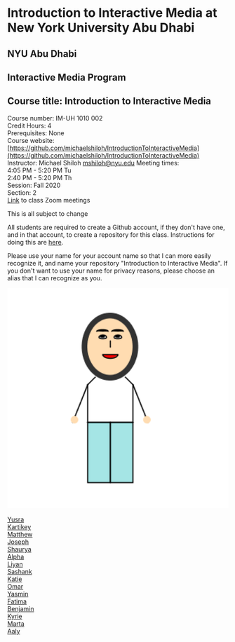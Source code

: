 # Introduction to Interactive Media at New York University Abu Dhabi  
## NYU Abu Dhabi
## Interactive Media Program
## Course title: Introduction to Interactive Media
Course number: IM-UH 1010 002    
Credit Hours: 4     
Prerequisites: None     
Course website: [https://github.com/michaelshiloh/IntroductionToInteractiveMedia](https://github.com/michaelshiloh/IntroductionToInteractiveMedia)    
Instructor: Michael Shiloh mshiloh@nyu.edu
Meeting times:    
4:05 PM - 5:20 PM Tu    
2:40 PM - 5:20 PM Th    
Session: Fall 2020    
Section: 2  
[Link](https://nyu.zoom.us/j/94816402645) to class Zoom meetings

This is all subject to change

All students are required to create a Github account, if they don't have one,
and in that account, to create a repository for this class. Instructions for
doing this are
[here](https://github.com/michaelshiloh/resourcesForClasses#github-resources).

Please use your name for your account name so that I can more easily recognize
it, and name your repository "Introduction to Interactive Media". If you don't
want to use your name for privacy reasons, please choose an alias that I can
recognize as you.

![Aaly Sharaf](https://github.com/AalyaSharaf/intro-to-IM/blob/master/September15/Screenshot.png)

[Yusra](https://github.com/yusra-khan/intro-to-im)  
[Kartikey](https://github.com/KartikeySinghal/IntroToIM)  
[Matthew](https://github.com/mjvar/intro-to-interactive-media)  
[Joseph](https://github.com/jhongover9000/intro2im)  
[Shaurya](https://github.com/shaurya-io/introduction-to-interactive-media)  
[Alpha](https://github.com/Alphaam/Intro-to-IM)  
[Liyan](https://github.com/LiyanIbrahim/intro-to-IM)  
[Sashank](https://github.com/sashanksilwal/introduction_to_interactive_media)  
[Katie](https://github.com/katieferreol/introduction-to-interactive-media)  
[Omar](https://github.com/soablackwhite/Intro-to-IM)  
[Yasmin](https://github.com/yasmin-alshurafa/introduction-to-interactive-media)  
[Fatima](https://github.com/FatimaAlmaazmi/introIM)  
[Benjamin](http://github.com/molarmanful/IntroductionToInteractiveMedia)  
[Kyrie](https://github.com/Kyrie21323/introduction-to-interactive-media)  
[Marta](https://github.com/martapienkosz/interactivemedia)  
[Aaly](https://github.com/AalyaSharaf/intro-to-IM)
